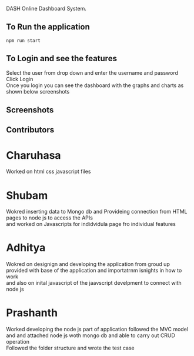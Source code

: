 DASH Online Dashboard System.
## To Run the application 
```
npm run start
```

## To Login and see the features 
Select the user from drop down and enter the username and password  
Click Login  
Once you login you can see the dashboard with the graphs and charts as shown below screenshots  

## Screenshots
## Contributors
# Charuhasa
Worked on html css javascript files
# Shubam
Wokred inserting data to Mongo db and Provideing connection from HTML pages to node js to access the APIs  
and worked on Javascripts for indidvidula page fro individual features
# Adhitya
Wokred on designign and developing the application from groud up provided with base of the application and importatrnm isnights in how to work  
and also on inital javascript of the jaavscript develpment to connect with node js 
# Prashanth
Worked developing the node js part of application followed the MVC model and and attached node js woth mongo db and able to carry out CRUD operation  
Followed the folder structure and wrote the test case 
